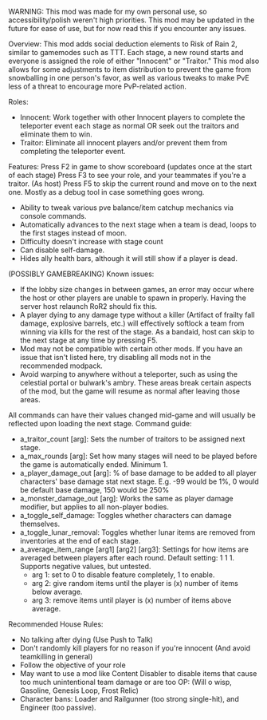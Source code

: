 WARNING: This mod was made for my own personal use, so accessibility/polish weren't high priorities. This mod may be updated in the future for ease of use, but for now read this if you encounter any issues.

Overview:
This mod adds social deduction elements to Risk of Rain 2, similar to gamemodes such as TTT. Each stage, a new round starts and everyone is assigned the role of either
"Innocent" or "Traitor." This mod also allows for some adjustments to item distribution to prevent the game from snowballing in one person's favor, as well as
various tweaks to make PvE less of a threat to encourage more PvP-related action.

Roles:
 - Innocent: Work together with other Innocent players to complete the teleporter event each stage as normal OR seek out the traitors and eliminate them to win.
 - Traitor: Eliminate all innocent players and/or prevent them from completing the teleporter event.

Features:
Press F2 in game to show scoreboard (updates once at the start of each stage)
Press F3 to see your role, and your teammates if you're a traitor.
(As host) Press F5 to skip the current round and move on to the next one. Mostly as a debug tool in case something goes wrong.

- Ability to tweak various pve balance/item catchup mechanics via console commands. 
- Automatically advances to the next stage when a team is dead, loops to the first stages instead of moon.
- Difficulty doesn't increase with stage count
- Can disable self-damage.
- Hides ally health bars, although it will still show if a player is dead.

(POSSIBLY GAMEBREAKING) Known issues:
- If the lobby size changes in between games, an error may occur where the host or other players are unable to spawn in properly. Having the server host relaunch RoR2 should fix this.
- A player dying to any damage type without a killer (Artifact of frailty fall damage, explosive barrels, etc.) will effectively softlock a team from winning via kills for the rest of the stage. As a bandaid, host can skip to the next stage at any time by pressing F5.
- Mod may not be compatible with certain other mods. If you have an issue that isn't listed here, try disabling all mods not in the recommended modpack.
- Avoid warping to anywhere without a teleporter, such as using the celestial portal or bulwark's ambry. These areas break certain aspects of the mod, but the game will resume as normal after leaving those areas.

All commands can have their values changed mid-game and will usually be reflected upon loading the next stage.
Command guide:
- a_traitor_count [arg]: Sets the number of traitors to be assigned next stage.
- a_max_rounds [arg]: Set how many stages will need to be played before the game is automatically ended. Minimum 1.
- a_player_damage_out [arg]: % of base damage to be added to all player characters' base damage stat next stage. E.g. -99 would be 1%, 0 would be default base damage, 150 would be 250%
- a_monster_damage_out [arg]: Works the same as player damage modifier, but applies to all non-player bodies.
- a_toggle_self_damage: Toggles whether characters can damage themselves.
- a_toggle_lunar_removal: Toggles whether lunar items are removed from inventories at the end of each stage.
- a_average_item_range [arg1] [arg2] [arg3]: Settings for how items are averaged between players after each round. Default setting: 1 1 1. Supports negative values, but untested.
	- arg 1: set to 0 to disable feature completely, 1 to enable.
	- arg 2: give random items until the player is (x) number of items below average. 
	- arg 3: remove items until player is (x) number of items above average. 

Recommended House Rules:
- No talking after dying (Use Push to Talk)
- Don't randomly kill players for no reason if you're innocent (And avoid teamkilling in general)
- Follow the objective of your role
- May want to use a mod like Content Disabler to disable items that cause too much unintentional team damage or are too OP: (Will o wisp, Gasoline, Genesis Loop, Frost Relic)
- Character bans: Loader and Railgunner (too strong single-hit), and Engineer (too passive).